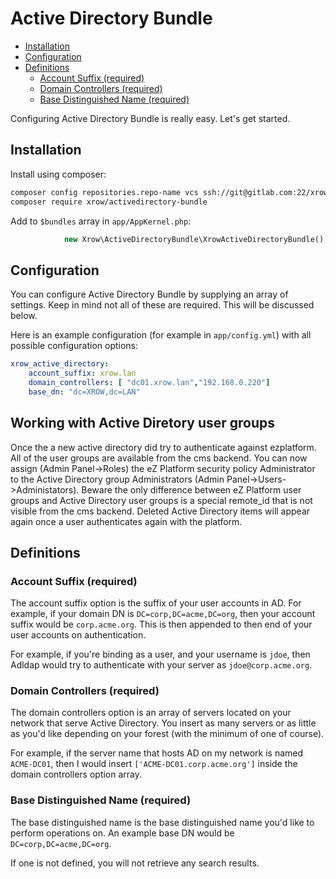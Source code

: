 # Active Directory Bundle

- [Installation](#using-the-configuration)
- [Configuration](#configuration)
- [Definitions](#definitions)
    - [Account Suffix (required)](#account-suffix-required)
    - [Domain Controllers (required)](#domain-controllers-required)
    - [Base Distinguished Name (required)](#base-distinguished-name-required)

Configuring Active Directory Bundle is really easy. Let's get started.

## Installation

Install using composer:

```bash
composer config repositories.repo-name vcs ssh://git@gitlab.com:22/xrow-shared/activedirectory-bundle.git
composer require xrow/activedirectory-bundle
```

Add to `$bundles` array in `app/AppKernel.php`:

```php
            new Xrow\ActiveDirectoryBundle\XrowActiveDirectoryBundle(),
```

## Configuration

You can configure Active Directory Bundle by supplying an array of settings. Keep in mind not all of these are required. This will be discussed below.

Here is an example configuration (for example in `app/config.yml`) with all possible configuration options:

```yaml
xrow_active_directory:
    account_suffix: xrow.lan
    domain_controllers: [ "dc01.xrow.lan","192.168.0.220"]
    base_dn: "dc=XROW,dc=LAN"
```

## Working with Active Diretory user groups

Once the a new active directory did try to authenticate against ezplatform. All of the user groups are available from the cms backend. You can now assign (Admin Panel->Roles) the eZ Platform security policy Administrator to the Active Directory group Administrators (Admin Panel->Users->Administators). Beware the only difference between eZ Platform user groups and Active Directory user groups is a special remote_id that is not visible from the cms backend. Deleted Active Directory items will appear again once a user authenticates again with the platform.

## Definitions

### Account Suffix (required)

The account suffix option is the suffix of your user accounts in AD. For example, if your domain DN is `DC=corp,DC=acme,DC=org`,
then your account suffix would be `corp.acme.org`. This is then appended to then end of your user accounts on authentication.

For example, if you're binding as a user, and your username is `jdoe`, then Adldap would try to authenticate with
your server as `jdoe@corp.acme.org`.

### Domain Controllers (required)

The domain controllers option is an array of servers located on your network that serve Active Directory. You insert as many
servers or as little as you'd like depending on your forest (with the minimum of one of course).

For example, if the server name that hosts AD on my network is named `ACME-DC01`, then I would insert `['ACME-DC01.corp.acme.org']`
inside the domain controllers option array.

### Base Distinguished Name (required)

The base distinguished name is the base distinguished name you'd like to perform operations on. An example base DN would be `DC=corp,DC=acme,DC=org`.

If one is not defined, you will not retrieve any search results.